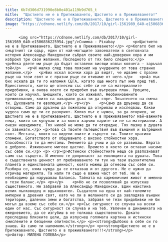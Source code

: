 ```yaml
---
title: 6b7d306d731990e8b0e401a119b9d765_t
mitle:  "Щастието не е в Притежаването, Щастието е в Преживяването!"
description: "Щастието не е в Притежаването, Щастието е в Преживяването! Когато бил на смъртният си одър, един от най-могъщите завоеватели в световната история Александър Македонски събрал своите най-доверени хора и им изброил три свои желания. Последното от тях било следното: Нека двете ми ръце да бъдат оставени висящи извън ковчега – заръчал той И малко след …"
image: "https://cdnone.netlify.com/db/2017/10/girl-1561989_640-e1506836225954.jpg"
---
```


          <img src="https://cdnone.netlify.com/db/2017/10/girl-1561989_640-e1506836225954.jpg"/>Снимка - Pixabay        <p>Щастието не е в Притежаването, Щастието е в Преживяването!</p> <p>Когато бил на смъртният си одър, един от най-могъщите завоеватели в световната история Александър Македонски събрал своите най-доверени хора и им изброил три свои желания. Последното от тях било следното:</p>   <p>Нека двете ми ръце да бъдат оставени висящи извън ковчега – заръчал той</p>   <p>И малко след това пояснил на учудените от това странно желание.</p>   <p>Бих искал всички хора да видят, че идваме с празни ръце на този свят и с празни ръце си отиваме от него.</p>   <p>Аз пък бих искала да ти го напомня СЕГА, когато още много път има пред теб. Единственото, което ще отнесеш със себе си не са материалните придобивки, а онова което си придобил във вътрешен план. Уроците, които си научил. Емоциите, които си изживял. Необикновените преживявания, които са накарали дъха ти да спре. Звънтенето на смеха ти. Духовната ти еволюция.</p> <p></p>    <p>Само да дръзнеш да се отвориш. Само да дръзнеш да пожелаеш да откриваш и изследваш. Какви чудеса само ще ти се разкрият. Колко път е нужен, за да откриеш, че Щастието не е в Притежаването, Щастието е в Преживяването? Най-важните неща, които си купуваш и за които харчиш парите си не са материални. А онези невидимите. Тях никой не може да ти открадне. Тях пазиш в душата си завинаги.</p> <p>Това са твоите пътешествия във външния и вътрешния свят. Местата, които са видели очите и сърцето ти. Твоите красиви спомени. Богатството от общуването с високо стойностни хора. Способността ти да мечтаеш. Умението да учиш и да се развиваш. Вярата в доброто. Изживените мигове щастие. Времето в което си оставал насаме със себе си.</p> <p> </p><p>Истински стойностните неща се разпознават само със сърцето. И именно те допринасят за еволюцията на душата. Това е съществената ценност от пребиваването ти тук на тази възхитителна планета и единствената ценност, която можеш да отнесеш със себе си. Разбира се, няма нужда да се отказваш и от другото. Не е нужно да отричаш материята. Та нали тя също е важна част от теб. Не е необходимо да нарушаваш баланса. Тайната на хармоничния живот е именно в този баланс.</p> <p></p>    <p>Но не си позволявай да изпускаш същественото. Не забравяй за Александър Македонски. Един наистина велик пълководец и вдъхновител. Създателя на една от най-големите империи в древния свят, като че ли в желанието си да завладява външни територии, далечни земи и богатства, забравя че тези придобивки не би могъл да вземе със себе си.</p> <p>Със сигурност се случва на всеки един от нас. Със сигурност се случва и на теб. Увлечен в динамиката на ежедневието, да се изгубиш в не толкова същественото. Докато преследваш близките цели, да изпуснеш голямата картина и истински смислените и безценни опитности.</p> <p><strong>Дълбоко в себе си го знаеш. Аз само ти напомням.</strong></p> <p><strong>Щастието не е в Притежаването, Щастието е в преживяването!!!</strong></p> <p>Автор: МИЛЕНА ГОЛЕВА</p>        